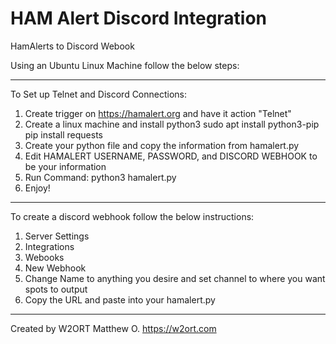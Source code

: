# HAM Alert Discord Integration
HamAlerts to Discord Webook


Using an Ubuntu Linux Machine follow the below steps:

----------------------------------------------------------------------------------------------------
To Set up Telnet and Discord Connections:
1. Create trigger on https://hamalert.org and have it action "Telnet"
2. Create a linux machine and install python3
   sudo apt install python3-pip
   pip install requests
3. Create your python file and copy the information from hamalert.py
4. Edit HAMALERT USERNAME, PASSWORD, and DISCORD WEBHOOK to be your information
5. Run Command: python3 hamalert.py
6. Enjoy!

----------------------------------------------------------------------------------------------------
To create a discord webhook follow the below instructions:
1. Server Settings
2. Integrations
3. Webooks
4. New Webhook
5. Change Name to anything you desire and set channel to where you want spots to output
6. Copy the URL and paste into your hamalert.py

----------------------------------------------------------------------------------------------------

Created by W2ORT
Matthew O.
https://w2ort.com
